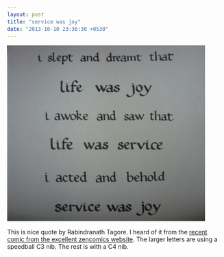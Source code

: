 ```yaml
---
layout: post
title: "service was joy"
date: "2013-10-10 23:36:30 +0530"
---
```


![service was joy](/img/tagore1.jpg)

This is nice quote by Rabindranath Tagore. I heard of it from the [recent comic from the excellent zencomics website](http://zenpencils.com/comic/133-rabindranath-tagore-the-joy-of-life/). The larger letters are using a speedball C3 nib. The rest is with a C4 nib. 
